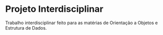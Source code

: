 # Projeto Interdisciplinar 
Trabalho interdisciplinar feito para as matérias de Orientação a Objetos e Estrutura de Dados.
